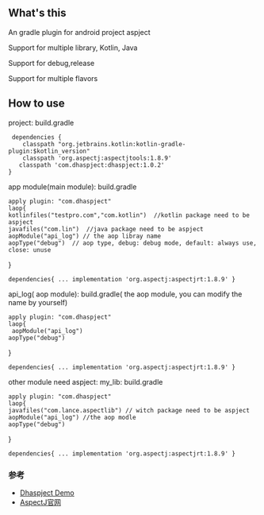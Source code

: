 ## What's this

An gradle plugin  for android project  aspject

Support for multiple  library, Kotlin, Java

Support for  debug,release

Support for multiple flavors

## How to use

project:  build.gradle   

     dependencies {
        classpath "org.jetbrains.kotlin:kotlin-gradle-plugin:$kotlin_version"
        classpath 'org.aspectj:aspectjtools:1.8.9'
       classpath 'com.dhaspject:dhaspject:1.0.2'
    }
    



app module(main module): build.gradle

    apply plugin: "com.dhaspject"
    laop{
    kotlinfiles("testpro.com","com.kotlin")  //kotlin package need to be aspject
    javafiles("com.lin")  //java package need to be aspject
    aopModule("api_log") // the aop libray name 
    aopType("debug")  // aop type, debug: debug mode, default: always use, close: unuse
}

`dependencies{
...
implementation 'org.aspectj:aspectjrt:1.8.9'
}`




api_log( aop module): build.gradle( the aop module, you can modify the name by yourself)

    apply plugin: "com.dhaspject"
    laop{
     aopModule("api_log")
    aopType("debug")
}


`dependencies{
...
implementation 'org.aspectj:aspectjrt:1.8.9'
}`


other module need aspject:
my_lib: build.gradle

    apply plugin: "com.dhaspject"
    laop{
    javafiles("com.lance.aspectlib") // witch package need to be aspject
    aopModule("api_log") //the aop modle
    aopType("debug")
}

`dependencies{
...
implementation 'org.aspectj:aspectjrt:1.8.9'
}`

### 参考
* [Dhaspject Demo](https://github.com/dikeboy/DhaspjectDemo)
* [AspectJ官网](https://eclipse.org/aspectj/)
